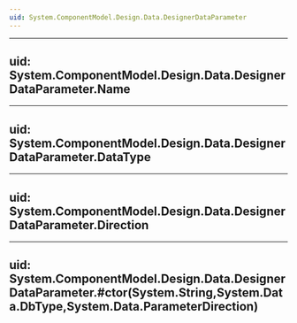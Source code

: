 ```yaml
---
uid: System.ComponentModel.Design.Data.DesignerDataParameter
---
```


---
uid: System.ComponentModel.Design.Data.DesignerDataParameter.Name
---

---
uid: System.ComponentModel.Design.Data.DesignerDataParameter.DataType
---

---
uid: System.ComponentModel.Design.Data.DesignerDataParameter.Direction
---

---
uid: System.ComponentModel.Design.Data.DesignerDataParameter.#ctor(System.String,System.Data.DbType,System.Data.ParameterDirection)
---
